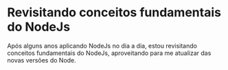 # Revisitando conceitos fundamentais do NodeJs

Após alguns anos aplicando NodeJs no dia a dia, estou revisitando conceitos fundamentais do NodeJs, aproveitando para me atualizar das novas versões do Node.